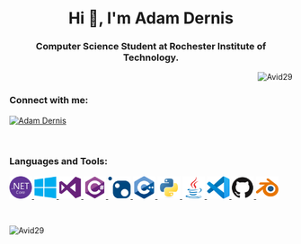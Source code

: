<h1 align="center">Hi 👋, I'm Adam Dernis</h1>
<h3 align="center">Computer Science Student at Rochester Institute of Technology.</h3>

<p>&nbsp;<img align="right" src="https://github-readme-stats.vercel.app/api?username=Avid29&show_icons=true&locale=en&bg_color=0d1117&text_color=ffffff&repo=convoychat"
    alt="Avid29" /></p>
<!--<p><img align="right" src="https://github.com/Avid29/Avid29/blob/ae023f370608c4f38bb9e1c29a06774e9f921672/desk_animation.gif" alt="Avid29" /></p>-->

<!--
- 🌱 I’m currently studing Global Illuminations and Concept of Computer Systems

- 📫 How to reach me **avid29@live.com**

- ⚡ Fun fact :- I am a student-athlete with RIT Rowing

<br>
-->
<h3 align="left">Connect with me:</h3>
<p align="left">
  <a href="https://www.linkedin.com/in/Adam-Dernis/" target="blank"><img align="center"
      src="https://raw.githubusercontent.com/rahuldkjain/github-profile-readme-generator/master/src/images/icons/Social/linked-in-alt.svg"
      alt="Adam Dernis" height="30" width="40" /></a>
</p>
<br>

<h3 align="left">Languages and Tools:</h3>
<p align="left">
  <a href="https://dotnet.microsoft.com/" target="_blank" rel="noreferrer">
    <img src="https://raw.githubusercontent.com/devicons/devicon/master/icons/dotnetcore/dotnetcore-original.svg"
         alt="dotnetcore" width="40" height="40" />
  </a>
  <a href="https://learn.microsoft.com/en-us/windows/uwp/get-started/universal-application-platform-guide" target="_blank" rel="noreferrer">
    <img src="https://raw.githubusercontent.com/devicons/devicon/master/icons/windows8/windows8-original.svg"
    alt="UWP" width="40" height="40" />
  </a>
  <a href="https://visualstudio.microsoft.com/" target="_blank" rel="noreferrer">
    <img src="https://github.com/devicons/devicon/blob/master/icons/visualstudio/visualstudio-plain.svg"
         alt="Visual Studio" width="40" height="40" />
  </a>
  <a href="https://dotnet.microsoft.com/en-us/languages/csharp" target="_blank" rel="noreferrer">
    <img src="https://github.com/devicons/devicon/blob/master/icons/csharp/csharp-original.svg"
         alt="C#" width="40" height="40" />
  </a>
  <a href="https://www.nuget.org/packages" target="_blank" rel="noreferrer">
    <img src="https://raw.githubusercontent.com/devicons/devicon/master/icons/nuget/nuget-original.svg"
         alt="Nuget" width="40" height="40" />
  </a>
  <a href="https://cplusplus.com/" target="_blank" rel="noreferrer">
    <img src="https://github.com/devicons/devicon/blob/master/icons/cplusplus/cplusplus-original.svg"
         alt="C++" width="40" height="40" />
  </a>
  <a href="https://www.python.org/" target="_blank" rel="noreferrer">
    <img src="https://github.com/devicons/devicon/blob/master/icons/python/python-original.svg"
         alt="Python" width="40" height="40" />
  </a>
  <a href="https://www.java.com" target="_blank" rel="noreferrer">
    <img src="https://raw.githubusercontent.com/devicons/devicon/master/icons/java/java-original.svg"
         alt="Java" width="40" height="40" />
  </a>
  <a href="https://code.visualstudio.com/" target="_blank" rel="noreferrer">
    <img src="https://raw.githubusercontent.com/devicons/devicon/master/icons/vscode/vscode-original.svg"
         alt="VS Code" width="40" height="40" />
  </a>
  <a href="https://github.com/" target="_blank" rel="noreferrer">
    <img src="https://github.com/devicons/devicon/blob/master/icons/github/github-original.svg"
         alt="GitHub" width="40" height="40" />
  </a>
  <a href="https://www.blender.org/" target="_blank" rel="noreferrer">
    <img src="https://raw.githubusercontent.com/devicons/devicon/master/icons/blender/blender-original.svg"
         alt="Blender 3D" width="40" height="40" />
  </a>
</p>

<br>

<!--<h3>Statistical Data </h3>
<p><img align="center"
    src="https://github-readme-stats.vercel.app/api/top-langs?username=Avid29&show_icons=true&locale=en&bg_color=0d1117&text_color=ffffff&layout=compact"
    alt="Avid29" 
    bg_color=#808080/></p>

<br>
<p>&nbsp;<img align="center" src="https://github-readme-stats.vercel.app/api?username=Avid29&show_icons=true&locale=en&bg_color=0d1117&text_color=ffffff&repo=convoychat"
    alt="Avid29" /></p>
<br>
<p><img src="https://github-readme-streak-stats.herokuapp.com/?user=Avid29&theme=dark&background=0d1117&date_format=M%20j%5B%2C%20Y%5D" alt="Avid29" /></p>
<p align="left"> <a href="https://twitter.com/" target="blank"><img
      src="https://img.shields.io/twitter/follow/?logo=twitter&style=for-the-badge" alt="" /></a> </p>
-->

<p><img src="https://komarev.com/ghpvc/?username=Avid29&label=Profile%20views&color=0e75b6&style=flat" alt="Avid29" /> </p>
